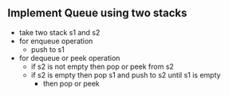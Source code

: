 ## Implement Queue using two stacks

- take two stack s1 and s2
- for enqueue operation
    - push to s1
- for dequeue or peek operation
    - if s2 is not empty then pop or peek from s2
    - if s2 is empty then pop s1 and push to s2 until s1 is empty 
        - then pop or peek